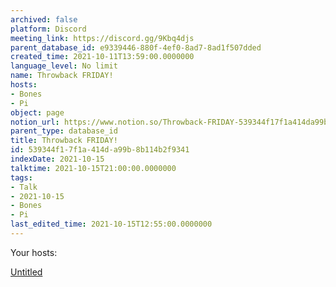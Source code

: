 ```yaml
---
archived: false
platform: Discord
meeting_link: https://discord.gg/9Kbq4djs
parent_database_id: e9339446-880f-4ef0-8ad7-8ad1f507dded
created_time: 2021-10-11T13:59:00.0000000
language_level: No limit
name: Throwback FRIDAY!
hosts:
- Bones
- Pi
object: page
notion_url: https://www.notion.so/Throwback-FRIDAY-539344f17f1a414da99b8b114b2f9341
parent_type: database_id
title: Throwback FRIDAY!
id: 539344f1-7f1a-414d-a99b-8b114b2f9341
indexDate: 2021-10-15
talktime: 2021-10-15T21:00:00.0000000
tags:
- Talk
- 2021-10-15
- Bones
- Pi
last_edited_time: 2021-10-15T12:55:00.0000000
---
```




Your hosts:

[Untitled](https://www.notion.so/482e61b02b9c4456b2b4fe86bb7544c6)   





